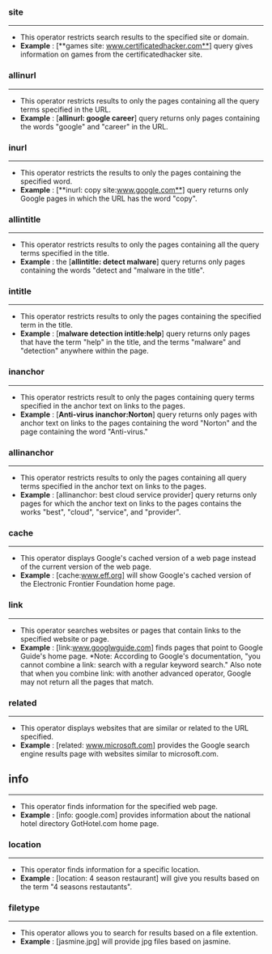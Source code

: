### site
---
- This operator restricts search results to the specified site or domain.
- **Example** : [**games site: www.certificatedhacker.com**] query gives information on games from the certificatedhacker site.

### allinurl
---
- This operator restricts results to only the pages containing all the query terms specified in the URL.
- **Example** : [**allinurl: google career**] query returns only pages containing the words "google" and "career" in the URL.

### inurl
---
- This operator restricts the results to only the pages containing the specified word.
- **Example** : [**inurl: copy site:www.google.com**] query returns only Google pages in which the URL has the word "copy".

### allintitle
---
- This operator restricts results to only the pages containing all the query terms specified in the title.
- **Example** : the [**allintitle: detect malware**] query returns only pages containing the words "detect and "malware in the title".

### intitle
---
- This operator restricts results to only the pages containing the specified term in the title.
- **Example** : [**malware detection intitle:help**] query returns only pages that have the term "help" in the title, and the terms "malware" and "detection" anywhere within the page.

### inanchor
---
- This operator restricts result to only the pages containing query terms specified in the anchor text on links to the pages.
- **Example** : [**Anti-virus inanchor:Norton**] query returns only pages with anchor text on links to the pages containing the word "Norton" and the page containing the word "Anti-virus."

### allinanchor
---
- This operator restricts results to only the pages containing all query terms specified in the anchor text on links to the pages.
- **Example** : [allinanchor: best cloud service provider] query returns only pages for which the anchor text on links to the pages contains the works "best", "cloud", "service", and "provider".

### cache
---
- This operator displays Google's cached version of a web page instead of the current version of the web page.
- **Example** : [cache:www.eff.org] will show Google's cached version of the Electronic Frontier Foundation home page.

### link
---
- This operator searches websites or pages that contain links to the specified website or page.
- **Example** : [link:www.googlwguide.com] finds pages that point to Google Guide's home page.
*Note: According to Google's documentation, "you cannot combine a link: search with a regular keyword search."
Also note that when you combine link: with another advanced operator, Google may not return all the pages that match.

### related
---
- This operator displays websites that are similar or related to the URL specified.
- **Example** : [related: www.microsoft.com] provides the Google search engine results page with websites similar to microsoft.com.

## info
---
- This operator finds information for the specified web page.
- **Example** : [info: google.com] provides information about the national hotel directory GotHotel.com home page.

### location
---
- This operator finds information for a specific location.
- **Example** : [location: 4 season restaurant] will give you results based on the term "4 seasons restautants".

### filetype
---
- This operator allows you to search for results based on a file extention.
- **Example** : [jasmine.jpg] will provide jpg files based on jasmine.